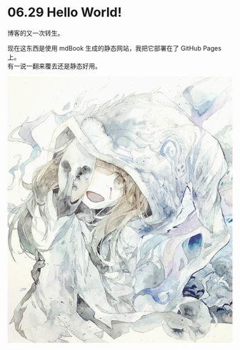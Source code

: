 # 06.29 Hello World!
博客的又一次转生。

现在这东西是使用 mdBook 生成的静态网站，我把它部署在了 GitHub Pages 上。    
有一说一翻来覆去还是静态好用。

![](illust_50930346_20250625_111345.jpg)